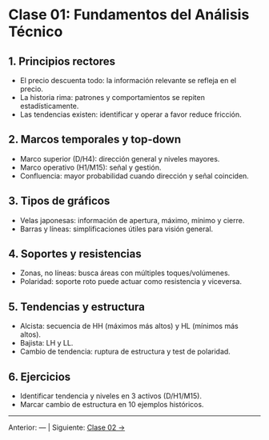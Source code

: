 # Clase 01: Fundamentos del Análisis Técnico

## 1. Principios rectores
- El precio descuenta todo: la información relevante se refleja en el precio.
- La historia rima: patrones y comportamientos se repiten estadísticamente.
- Las tendencias existen: identificar y operar a favor reduce fricción.

## 2. Marcos temporales y top-down
- Marco superior (D/H4): dirección general y niveles mayores.
- Marco operativo (H1/M15): señal y gestión.
- Confluencia: mayor probabilidad cuando dirección y señal coinciden.

## 3. Tipos de gráficos
- Velas japonesas: información de apertura, máximo, mínimo y cierre.
- Barras y líneas: simplificaciones útiles para visión general.

## 4. Soportes y resistencias
- Zonas, no líneas: busca áreas con múltiples toques/volúmenes.
- Polaridad: soporte roto puede actuar como resistencia y viceversa.

## 5. Tendencias y estructura
- Alcista: secuencia de HH (máximos más altos) y HL (mínimos más altos).
- Bajista: LH y LL.
- Cambio de tendencia: ruptura de estructura y test de polaridad.

## 6. Ejercicios
- Identificar tendencia y niveles en 3 activos (D/H1/M15).
- Marcar cambio de estructura en 10 ejemplos históricos.

---
Anterior: — | Siguiente: [Clase 02 →](Clase_02_Patrones_Graficos_y_Formaciones.md)
